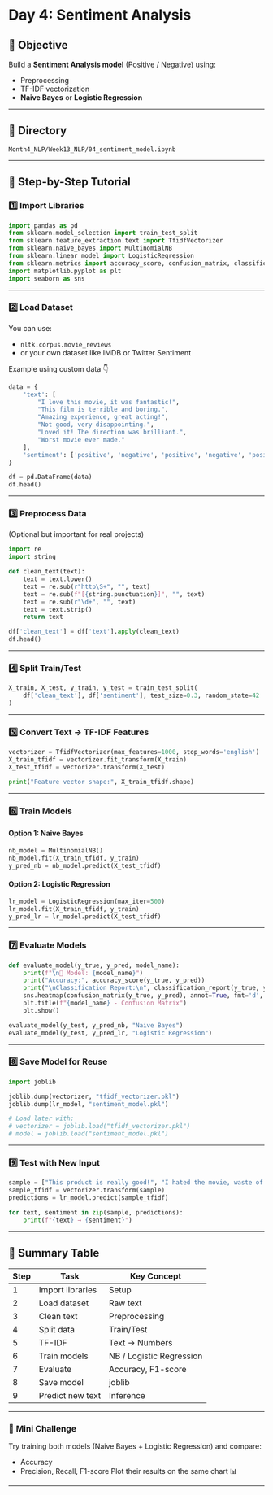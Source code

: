 # **Day 4: Sentiment Analysis**

## 🧠 Objective

Build a **Sentiment Analysis model** (Positive / Negative) using:

* Preprocessing
* TF-IDF vectorization
* **Naive Bayes** or **Logistic Regression**

---

## 📂 Directory

`Month4_NLP/Week13_NLP/04_sentiment_model.ipynb`

---

## 🧾 Step-by-Step Tutorial

### **1️⃣ Import Libraries**

```python
import pandas as pd
from sklearn.model_selection import train_test_split
from sklearn.feature_extraction.text import TfidfVectorizer
from sklearn.naive_bayes import MultinomialNB
from sklearn.linear_model import LogisticRegression
from sklearn.metrics import accuracy_score, confusion_matrix, classification_report
import matplotlib.pyplot as plt
import seaborn as sns
```

---

### **2️⃣ Load Dataset**

You can use:

* `nltk.corpus.movie_reviews`
* or your own dataset like IMDB or Twitter Sentiment

Example using custom data 👇

```python
data = {
    'text': [
        "I love this movie, it was fantastic!",
        "This film is terrible and boring.",
        "Amazing experience, great acting!",
        "Not good, very disappointing.",
        "Loved it! The direction was brilliant.",
        "Worst movie ever made."
    ],
    'sentiment': ['positive', 'negative', 'positive', 'negative', 'positive', 'negative']
}

df = pd.DataFrame(data)
df.head()
```

---

### **3️⃣ Preprocess Data**

(Optional but important for real projects)

```python
import re
import string

def clean_text(text):
    text = text.lower()
    text = re.sub(r"http\S+", "", text)
    text = re.sub(f"[{string.punctuation}]", "", text)
    text = re.sub(r"\d+", "", text)
    text = text.strip()
    return text

df['clean_text'] = df['text'].apply(clean_text)
df.head()
```

---

### **4️⃣ Split Train/Test**

```python
X_train, X_test, y_train, y_test = train_test_split(
    df['clean_text'], df['sentiment'], test_size=0.3, random_state=42
)
```

---

### **5️⃣ Convert Text → TF-IDF Features**

```python
vectorizer = TfidfVectorizer(max_features=1000, stop_words='english')
X_train_tfidf = vectorizer.fit_transform(X_train)
X_test_tfidf = vectorizer.transform(X_test)

print("Feature vector shape:", X_train_tfidf.shape)
```

---

### **6️⃣ Train Models**

#### Option 1: Naive Bayes

```python
nb_model = MultinomialNB()
nb_model.fit(X_train_tfidf, y_train)
y_pred_nb = nb_model.predict(X_test_tfidf)
```

#### Option 2: Logistic Regression

```python
lr_model = LogisticRegression(max_iter=500)
lr_model.fit(X_train_tfidf, y_train)
y_pred_lr = lr_model.predict(X_test_tfidf)
```

---

### **7️⃣ Evaluate Models**

```python
def evaluate_model(y_true, y_pred, model_name):
    print(f"\n🔹 Model: {model_name}")
    print("Accuracy:", accuracy_score(y_true, y_pred))
    print("\nClassification Report:\n", classification_report(y_true, y_pred))
    sns.heatmap(confusion_matrix(y_true, y_pred), annot=True, fmt='d', cmap='Blues')
    plt.title(f"{model_name} - Confusion Matrix")
    plt.show()

evaluate_model(y_test, y_pred_nb, "Naive Bayes")
evaluate_model(y_test, y_pred_lr, "Logistic Regression")
```

---

### **8️⃣ Save Model for Reuse**

```python
import joblib

joblib.dump(vectorizer, "tfidf_vectorizer.pkl")
joblib.dump(lr_model, "sentiment_model.pkl")

# Load later with:
# vectorizer = joblib.load("tfidf_vectorizer.pkl")
# model = joblib.load("sentiment_model.pkl")
```

---

### **9️⃣ Test with New Input**

```python
sample = ["This product is really good!", "I hated the movie, waste of time."]
sample_tfidf = vectorizer.transform(sample)
predictions = lr_model.predict(sample_tfidf)

for text, sentiment in zip(sample, predictions):
    print(f"{text} → {sentiment}")
```

---

## 🧩 Summary Table

| Step | Task             | Key Concept              |
| ---- | ---------------- | ------------------------ |
| 1    | Import libraries | Setup                    |
| 2    | Load dataset     | Raw text                 |
| 3    | Clean text       | Preprocessing            |
| 4    | Split data       | Train/Test               |
| 5    | TF-IDF           | Text → Numbers           |
| 6    | Train models     | NB / Logistic Regression |
| 7    | Evaluate         | Accuracy, F1-score       |
| 8    | Save model       | joblib                   |
| 9    | Predict new text | Inference                |

---

### 🎯 **Mini Challenge**

Try training both models (Naive Bayes + Logistic Regression) and compare:

* Accuracy
* Precision, Recall, F1-score
  Plot their results on the same chart 📊

---
